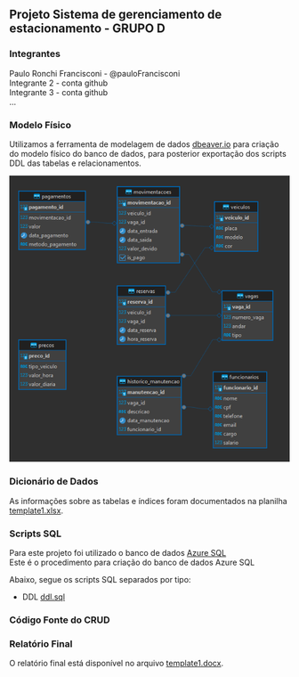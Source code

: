 ## Projeto Sistema de gerenciamento de estacionamento - GRUPO D

### Integrantes
Paulo Ronchi Francisconi - @pauloFrancisconi<br>
Integrante 2 - conta github<br>
Integrante 3 - conta github<br>
...

### Modelo Físico
Utilizamos a ferramenta de modelagem de dados [dbeaver.io](https://dbeaver.io/) para criação do modelo físico do banco de dados, para posterior exportação dos scripts DDL das tabelas e relacionamentos.<br>


![image](https://github.com/Joao-AugustoPF/sistema-de-gestao-de-estacionamento/blob/main/modelo_fisico/Modelo_fisico_bd_gestao_estacionamento.png)
  
### Dicionário de Dados
As informações sobre as tabelas e índices foram documentados na planilha [template1.xlsx](dicionario_dados/template1.xlsx).

### Scripts SQL
Para este projeto foi utilizado o banco de dados [Azure SQL](https://azure.microsoft.com/pt-br/products/azure-sql/database) <br>
Este é o procedimento para criação do banco de dados Azure SQL 

Abaixo, segue os scripts SQL separados por tipo:
+ DDL [ddl.sql](scripts_sql/ddl.sql)


### Código Fonte do CRUD


### Relatório Final
O relatório final está disponível no arquivo [template1.docx](relatorio/template1.docx).